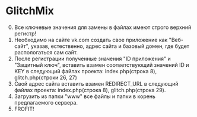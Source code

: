 GlitchMix
=========
0. Все ключевые значения для замены в файлах имеют строго верхний регистр!
1. Необходимо на сайте vk.com создать свое приложение как "Веб-сайт", указав, естественно, адрес сайта и базовый домен, где будет распологаться сам сайт.
2. После регистрации полученные значения "ID приложения" и "Защитный ключ", вставить взамен соответствующий значений ID и KEY в следующий файлах проекта: index.php(строка 8), glitch.php(строки 26, 27)
3. Свой адрес сайта вставить взамен REDIRECT_URL в следующий файлах проекта: index.php(строка 8), glitch.php(строка 29).
4. Загрузить из папки "www" все файлы и папки в корень предлагаемого сервера.
5. FROFIT!
